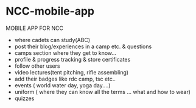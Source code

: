 # NCC-mobile-app

MOBILE APP FOR NCC

- where cadets can study(ABC)
- post their blog/experiences in a camp etc. & questions
- camps section where they get to know...
- profile & progress tracking & store certificates
- follow other users
- video lectures(tent pitching, rifle assembling)
- add their badges like rdc camp, tsc etc..
- events ( world water day, yoga day....)
- uniform ( where they can know all the terms ... what and how to wear)
- quizzes
